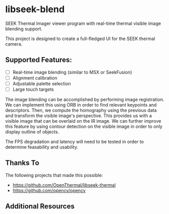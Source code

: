 # libseek-blend
SEEK Thermal Imager viewer program with real-time thermal visible image blending support.

This project is designed to create a full-fledged UI for the SEEK thermal camera. 

## Supported Features:
- [ ] Real-time image blending (similar to MSX or SeekFusion)
- [ ] Alignment calibration
- [ ] Adjustable palette selection
- [ ] Large touch targets

The image blending can be accomplished by performing image registration. We can implement this using ORB in order to find relevant keypoints and descriptors. Then, we compute the homography using the previous data and transform the visible image's perspective. This provides us with a visible image that can be overlaid on the IR image. We can further improve this feature by using contour detection on the visible image in order to only display outline of objects. 

The FPS degradation and latency will need to be tested in order to determine feasability and usability. 

## Thanks To
The following projects that made this possible:

* https://github.com/OpenThermal/libseek-thermal
* https://github.com/opencv/opencv

## Additional Resources

